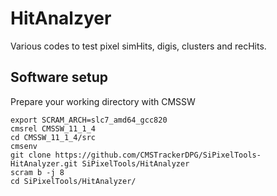 # HitAnalzyer

Various codes to test pixel simHits, digis, clusters and recHits.


## Software setup

Prepare your working directory with CMSSW

```
export SCRAM_ARCH=slc7_amd64_gcc820
cmsrel CMSSW_11_1_4
cd CMSSW_11_1_4/src
cmsenv
git clone https://github.com/CMSTrackerDPG/SiPixelTools-HitAnalyzer.git SiPixelTools/HitAnalyzer
scram b -j 8
cd SiPixelTools/HitAnalyzer/
```
